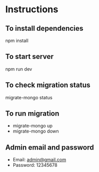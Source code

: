 # Instructions

## To install dependencies
npm install

## To start server
npm run dev

## To check migration status
migrate-mongo status

## To run migration
- migrate-mongo up
- migrate-mongo down

## Admin email and password
- Email: admin@gmail.com
- Password: 12345678